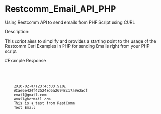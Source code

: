 # Restcomm_Email_API_PHP
Using Restcomm API to send emails from PHP Script using CURL


Description: 

This script aims to simplify and provides a starting point to the usage of the Restcomm Curl Examples in PHP for sending Emails right from your PHP script.


#Example Response

<code>

<RestcommResponse>
  <EmailMessage>
    <DateSent>2016-02-07T23:43:03.910Z</DateSent>
    <AccountSid>ACae6e420f425248d6a26948c17a9e2acf</AccountSid>
    <From>email@gmail.com</From>
    <To>email@hotmail.com</To>
    <Body>This is a test from RestComm</Body>
    <Subject>Test Email</Subject>
  </EmailMessage>

</code>
